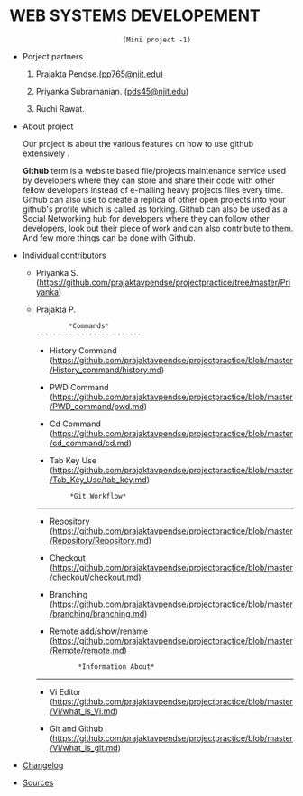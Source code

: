 #                            WEB SYSTEMS DEVELOPEMENT
                                (Mini project -1)

 * Porject partners

    1. Prajakta Pendse.(pp765@njit.edu)

    2. Priyanka Subramanian. (pds45@njit.edu)

    3. Ruchi Rawat. 

* About project

     Our project is about the various features on how to use github extensively .

     **Github** term is a website based file/projects maintenance service used by developers where they can store and share their code with other fellow developers instead of e-mailing heavy projects files every time.
     Github can also use to create a replica of other open projects into your github's profile which is called as forking. Github can also be used as a Social Networking hub for developers where they can follow other developers, look out their piece of work and can also contribute to them. And few more things can be done with Github.



* Individual contributors

    * Priyanka S. (https://github.com/prajaktavpendse/projectpractice/tree/master/Priyanka)


    * Prajakta P. 

                  *Commands*
          --------------------------

         * History Command (https://github.com/prajaktavpendse/projectpractice/blob/master/History_command/history.md)

         * PWD Command (https://github.com/prajaktavpendse/projectpractice/blob/master/PWD_command/pwd.md)

         * Cd Command (https://github.com/prajaktavpendse/projectpractice/blob/master/cd_command/cd.md)

         * Tab Key Use (https://github.com/prajaktavpendse/projectpractice/blob/master/Tab_Key_Use/tab_key.md)


                    *Git Workflow*
         -------------------------------

         * Repository (https://github.com/prajaktavpendse/projectpractice/blob/master/Repository/Repository.md)

         * Checkout (https://github.com/prajaktavpendse/projectpractice/blob/master/checkout/checkout.md)

         * Branching (https://github.com/prajaktavpendse/projectpractice/blob/master/branching/branching.md)

         * Remote add/show/rename (https://github.com/prajaktavpendse/projectpractice/blob/master/Remote/remote.md)


                      *Information About*
         ------------------------------------

         * Vi Editor (https://github.com/prajaktavpendse/projectpractice/blob/master/Vi/what_is_Vi.md)

         * Git and Github (https://github.com/prajaktavpendse/projectpractice/blob/master/Vi/what_is_git.md)

* [Changelog](https://github.com/prajaktavpendse/projectpractice/blob/master/log.txt)

* [Sources](https://github.com/prajaktavpendse/projectpractice/blob/master/sources.md)

    
